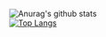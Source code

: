 ![Anurag's github stats](https://github-readme-stats.vercel.app/api?username=Rdx11&bg_color=30,e96443,904e95&title_color=fff&text_color=fff)
</br>
[![Top Langs](https://github-readme-stats.vercel.app/api/top-langs/?username=Rdx11&bg_color=30,e96443,904e95&title_color=fff&text_color=fff)](https://github.com/anuraghazra/github-readme-stats)



